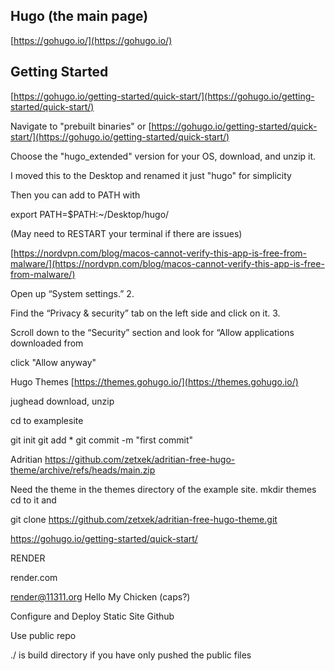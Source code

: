 ## Hugo (the main page)
[https://gohugo.io/](https://gohugo.io/)

## Getting Started
[https://gohugo.io/getting-started/quick-start/](https://gohugo.io/getting-started/quick-start/)

Navigate to "prebuilt binaries" or
[https://gohugo.io/getting-started/quick-start/](https://gohugo.io/getting-started/quick-start/)

Choose the "hugo_extended" version for your OS, download, and unzip it.

I moved this to the Desktop and renamed it just "hugo" for simplicity

Then you can add to PATH with

export PATH=$PATH:~/Desktop/hugo/

(May need to RESTART your terminal if there are issues)

[https://nordvpn.com/blog/macos-cannot-verify-this-app-is-free-from-malware/](https://nordvpn.com/blog/macos-cannot-verify-this-app-is-free-from-malware/)



Open up “System settings.”
2.

Find the “Privacy & security” tab on the left side and click on it.
3.

Scroll down to the “Security” section and look for “Allow applications downloaded from

click "Allow anyway"

Hugo Themes
[https://themes.gohugo.io/](https://themes.gohugo.io/)

jughead
download, unzip

cd to examplesite

git init
git add *
git commit -m "first commit"

Adritian
https://github.com/zetxek/adritian-free-hugo-theme/archive/refs/heads/main.zip

Need the theme in the themes directory of the example site. 
mkdir themes
cd to it and 

git clone https://github.com/zetxek/adritian-free-hugo-theme.git

https://gohugo.io/getting-started/quick-start/

RENDER

render.com

render@11311.org
Hello My Chicken
(caps?)

Configure and Deploy Static Site
Github

Use public repo

./ is build directory if you have only pushed the public files
